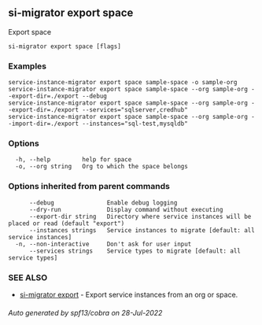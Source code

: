 ## si-migrator export space

Export space

```
si-migrator export space [flags]
```

### Examples

```
service-instance-migrator export space sample-space -o sample-org
service-instance-migrator export space sample-space --org sample-org --export-dir=./export --debug
service-instance-migrator export space sample-space --org sample-org --export-dir=./export --services="sqlserver,credhub"
service-instance-migrator export space sample-space --org sample-org --import-dir=./export --instances="sql-test,mysqldb"

```

### Options

```
  -h, --help         help for space
  -o, --org string   Org to which the space belongs
```

### Options inherited from parent commands

```
      --debug               Enable debug logging
      --dry-run             Display command without executing
      --export-dir string   Directory where service instances will be placed or read (default "export")
      --instances strings   Service instances to migrate [default: all service instances]
  -n, --non-interactive     Don't ask for user input
      --services strings    Service types to migrate [default: all service types]
```

### SEE ALSO

* [si-migrator export](si-migrator_export.md)	 - Export service instances from an org or space.

###### Auto generated by spf13/cobra on 28-Jul-2022
